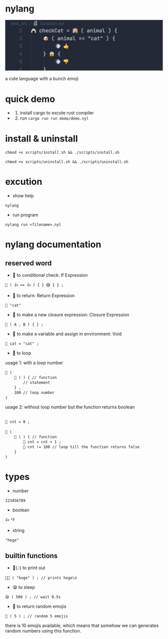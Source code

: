 # nylang

![](_img/src.png)

a cute language with a bunch emoji

# quick demo

- 1. install cargo to excute rust compiler

- 2. run ```cargo run run demo/demo.nyl```

# install & uninstall

```
chmod +x scripts/install.sh && ./scripts/install.sh
```

```
chmod +x scripts/uninstall.sh && ./scripts/uninstall.sh
```

# excution

- show help

```
nylang
```

- run program

```
nylang run <filename>.nyl
```

# nylang documentation

## reserved word

- 🐶 to conditional check: If Expression
```
🐶 ( 👍 == 👍 ) { } 😱 { } ; 
```

- 💨 to return: Return Expression
```
💨 "cat"
```

- 🏨 to make a new closure expression: Closure Expression
```
🏨 ( A , B ) { } ;
```

- 🍙 to make a variable and assign in environment: Void
```
🍙 cat = "cat" ;
```

- 🌸 to loop

usage 1: with a loop number
```
🌸 ( 
    🏨 ( ) { // function
        // statement
    } , 
    100 // loop number
)
```

usage 2: without loop number but the function returns boolean
```

🍙 cnt = 0 ;

🌸 ( 
    🏨 ( ) { // function
        🍙 cnt = cnt + 1 ;
        💨 cnt != 100 // loop till the function returns false
    }
)
```

# types

- number

```
123456789
```

- boolean

```
👍 👎
```

- string
```
"hoge"
```

## builtin functions

- 🎤(🎶) to print out

```
🎤🎶 ( "hoge" ) ; // prints hoge\n
```

- 😪 to sleep

```
😪 ( 500 ) ; // wait 0.5s 
```

- 🌹 to return random emojis

```
🌹 ( 5 ) ; // random 5 emojis
```

there is 10 emojis available, which means that somehow we can generates random numbers using this function.